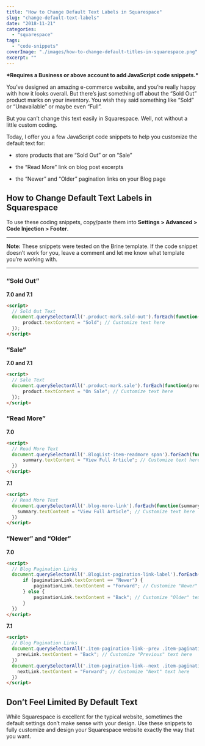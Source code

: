 ```yaml
---
title: "How to Change Default Text Labels in Squarespace"
slug: "change-default-text-labels"
date: "2018-11-21"
categories: 
  - "squarespace"
tags: 
  - "code-snippets"
coverImage: "./images/how-to-change-default-titles-in-squarespace.png"
excerpt: ""
---
```


**\*Requires a Business or above account to add JavaScript code snippets.\***

You’ve designed an amazing e-commerce website, and you’re really happy with how it looks overall. But there’s just something off about the “Sold Out” product marks on your inventory. You wish they said something like “Sold” or “Unavailable” or maybe even “Full”.

But you can’t change this text easily in Squarespace. Well, not without a little custom coding.

Today, I offer you a few JavaScript code snippets to help you customize the default text for:

- store products that are “Sold Out” or on “Sale”
    
- the “Read More” link on blog post excerpts
    
- the “Newer” and “Older” pagination links on your Blog page
    

## How to Change Default Text Labels in Squarespace

To use these coding snippets, copy/paste them into **Settings > Advanced > Code Injection > Footer**.

* * *

**Note:** These snippets were tested on the Brine template. If the code snippet doesn’t work for you, leave a comment and let me know what template you’re working with.

* * *

### “Sold Out”

**7.0 and 7.1**
```html
<script>
  // Sold Out Text
  document.querySelectorAll('.product-mark.sold-out').forEach(function(product) {
      product.textContent = "Sold"; // Customize text here
  });
</script>
```

### “Sale”

**7.0 and 7.1**
```html
<script>
  // Sale Text
  document.querySelectorAll('.product-mark.sale').forEach(function(product) {
      product.textContent = "On Sale"; // Customize text here
  });
</script>
```

### “Read More”

**7.0**
```html
<script>
  // Read More Text
  document.querySelectorAll('.BlogList-item-readmore span').forEach(function(summary) {
      summary.textContent = "View Full Article"; // Customize text here
  })
</script>
```

**7.1**
```html
<script>
  // Read More Text
  document.querySelectorAll('.blog-more-link').forEach(function(summary) {
    summary.textContent = "View Full Article"; // Customize text here
  })
</script>
```

### “Newer” and “Older”

**7.0**
```html
<script>
  // Blog Pagination Links
  document.querySelectorAll('.BlogList-pagination-link-label').forEach(function(paginationLink) {
      if (paginationLink.textContent == "Newer") {
          paginationLink.textContent = "Forward"; // Customize "Newer" text here
      } else {
          paginationLink.textContent = "Back"; // Customize "Older" text here
      }
  })
</script>
```

**7.1**
```html
<script>
  // Blog Pagination Links
  document.querySelectorAll('.item-pagination-link--prev .item-pagination-prev-next').forEach(function(prevLink) {
    prevLink.textContent = "Back"; // Customize "Previous" text here
  })
  document.querySelectorAll('.item-pagination-link--next .item-pagination-prev-next').forEach(function(nextLink) {
    nextLink.textContent = "Forward"; // Customize "Next" text here
  })
</script>
```

## Don’t Feel Limited By Default Text

While Squarespace is excellent for the typical website, sometimes the default settings don’t make sense with your design. Use these snippets to fully customize and design your Squarespace website exactly the way that you want.